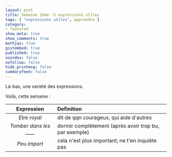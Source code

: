 ```yaml
---
layout: post
title: Semaine 2ème--5 expressions utiles
tags: [ "expressions utiles", apprendre ]
category:
- featured
show_meta: true
show_comments: true
mathjax: true
gistembed: true
published: true
noindex: false
nofollow: false
hide_printmsg: false
summaryfeed: false
---
```


Là-bas, une variété des expressions.

Voilà, cette semaine :

| Expression | Definition |
| :--------: | :--------- |
| *Etre royal* | dit de qqn courageux, qui aide d'autres |
| *Tomber dans les ____* | dormir complètement (après avoir trop bu, par exemple) |
| *Peu import* | cela n'est plus important; ne t'en inquiète pas |
